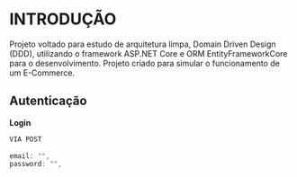# INTRODUÇÃO
Projeto voltado para estudo de arquitetura limpa, Domain Driven Design (DDD), utilizando o framework ASP.NET Core e ORM EntityFrameworkCore para o desenvolvimento. Projeto criado para simular o funcionamento de um E-Commerce.

## Autenticação
**Login**
```csharp
VIA POST
  
email: "",
password: "",
```
